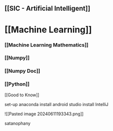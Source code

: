 
## [[SIC - Artificial Intelligent]]

# [[Machine Learning]]
### [[Machine Learning Mathematics]] 

### [[Numpy]]
### [[Numpy Doc]]

### [[Python]]


[[Good to Know]]

set-up anaconda
install android studio
install IntelliJ

![[Pasted image 20240611193343.png]]

satanophany